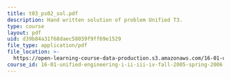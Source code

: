 ```yaml
---
title: t03_ps02_sol.pdf
description: Hand written solution of problem Unified T3.
type: course
layout: pdf
uid: d39b84a31f68daec58039f9ff69e1529
file_type: application/pdf
file_location: >-
  https://open-learning-course-data-production.s3.amazonaws.com/16-01-unified-engineering-i-ii-iii-iv-fall-2005-spring-2006/d39b84a31f68daec58039f9ff69e1529_t03_ps02_sol.pdf
course_id: 16-01-unified-engineering-i-ii-iii-iv-fall-2005-spring-2006
---
```

